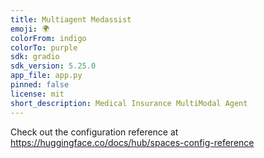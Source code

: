 ```yaml
---
title: Multiagent Medassist
emoji: 🌍
colorFrom: indigo
colorTo: purple
sdk: gradio
sdk_version: 5.25.0
app_file: app.py
pinned: false
license: mit
short_description: Medical Insurance MultiModal Agent
---
```


Check out the configuration reference at https://huggingface.co/docs/hub/spaces-config-reference
